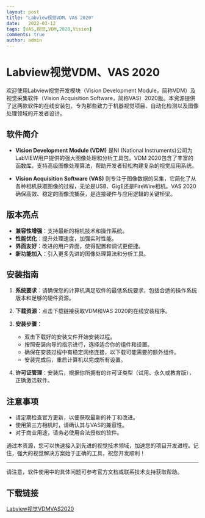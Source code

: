 ```yaml
---
layout: post
title: "Labview视觉VDM、VAS 2020"
date:   2022-03-12
tags: [VAS,视觉,VDM,2020,Vision]
comments: true
author: admin
---
```

# Labview视觉VDM、VAS 2020

欢迎使用Labview视觉开发模块（Vision Development Module，简称VDM）及视觉采集软件（Vision Acquisition Software，简称VAS）2020版。本资源提供了这两款软件的在线安装包，专为那些致力于机器视觉项目、自动化检测以及图像处理领域的开发者设计。

## 软件简介

- **Vision Development Module (VDM)** 是NI (National Instruments)公司为LabVIEW用户提供的强大图像处理和分析工具包。VDM 2020包含了丰富的函数库，支持高级图像处理算法，帮助开发者轻松构建复杂的视觉应用系统。

- **Vision Acquisition Software (VAS)** 则专注于图像数据的采集，它简化了从各种相机获取图像的过程，无论是USB、GigE还是FireWire相机。VAS 2020确保高效、稳定的图像流捕获，是连接硬件与应用逻辑的关键桥梁。

## 版本亮点

- **兼容性增强**：支持最新的相机技术和操作系统。
- **性能优化**：提升处理速度，加强实时性能。
- **界面友好**：改进的用户界面，使得配置和调试更便捷。
- **新功能加入**：引入更多先进的图像处理算法和分析工具。

## 安装指南

1. **系统要求**：请确保您的计算机满足软件的最低系统要求，包括合适的操作系统版本和足够的硬件资源。
   
2. **下载资源**：点击下载链接获取VDM和VAS 2020的在线安装程序。

3. **安装步骤**：
   - 双击下载好的安装文件开始安装过程。
   - 按照安装向导的指示进行，选择适合你的组件和设置。
   - 确保在安装过程中有稳定网络连接，以下载可能需要的额外组件。
   - 安装完成后，重启计算机以完成所有设置。

4. **许可证管理**：安装后，根据你所拥有的许可证类型（试用、永久或教育版），正确激活软件。

## 注意事项

- 请定期检查官方更新，以便获取最新的补丁和改进。
- 使用第三方相机时，请确认其与VAS的兼容性。
- 对于商业用途，请务必使用合法授权的软件。

通过本资源，您可以快速接入到先进的视觉技术领域，加速您的项目开发进程。记住，强大的视觉解决方案始于正确的工具，祝您开发顺利！

---

请注意，软件使用中的具体问题可参考官方文档或联系技术支持获取帮助。

## 下载链接

[Labview视觉VDMVAS2020](https://pan.quark.cn/s/b5e8fbbbeb8c)
